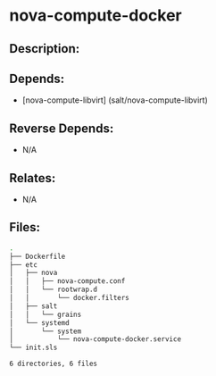 # nova-compute-docker

## Description:



## Depends:

  -  [nova-compute-libvirt] (salt/nova-compute-libvirt)

## Reverse Depends:

  -  N/A

## Relates:

  -  N/A

## Files:

```bash
.
├── Dockerfile
├── etc
│   ├── nova
│   │   ├── nova-compute.conf
│   │   └── rootwrap.d
│   │       └── docker.filters
│   ├── salt
│   │   └── grains
│   └── systemd
│       └── system
│           └── nova-compute-docker.service
└── init.sls

6 directories, 6 files
```
